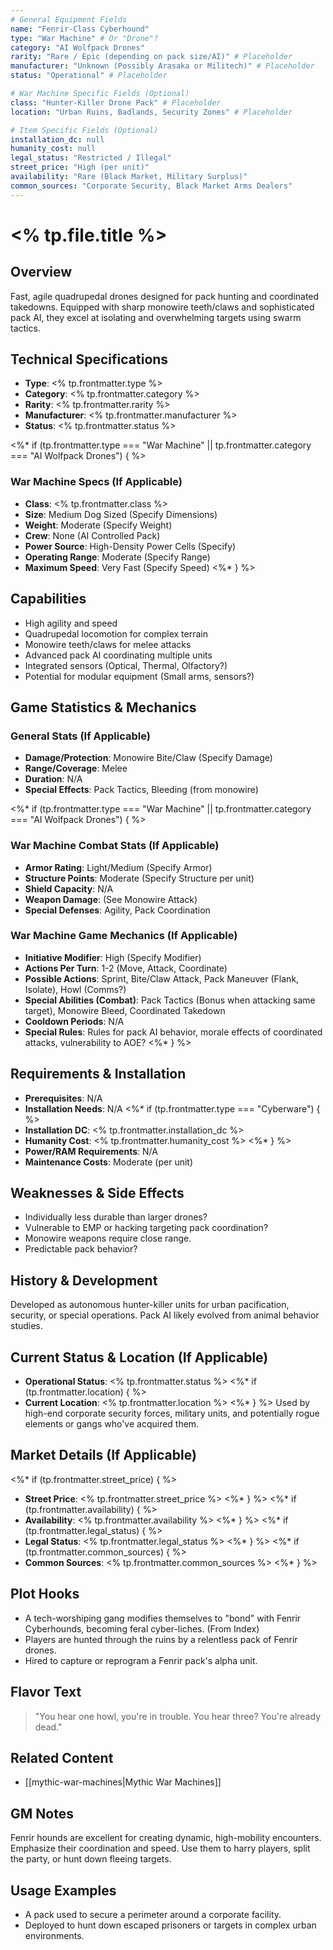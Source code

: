 ```yaml
---
# General Equipment Fields
name: "Fenrir-Class Cyberhound"
type: "War Machine" # Or "Drone"?
category: "AI Wolfpack Drones"
rarity: "Rare / Epic (depending on pack size/AI)" # Placeholder
manufacturer: "Unknown (Possibly Arasaka or Militech)" # Placeholder
status: "Operational" # Placeholder

# War Machine Specific Fields (Optional)
class: "Hunter-Killer Drone Pack" # Placeholder
location: "Urban Ruins, Badlands, Security Zones" # Placeholder

# Item Specific Fields (Optional)
installation_dc: null
humanity_cost: null
legal_status: "Restricted / Illegal"
street_price: "High (per unit)"
availability: "Rare (Black Market, Military Surplus)"
common_sources: "Corporate Security, Black Market Arms Dealers"
---
```


# <% tp.file.title %>

## Overview
Fast, agile quadrupedal drones designed for pack hunting and coordinated takedowns. Equipped with sharp monowire teeth/claws and sophisticated pack AI, they excel at isolating and overwhelming targets using swarm tactics.

## Technical Specifications
- **Type**: <% tp.frontmatter.type %>
- **Category**: <% tp.frontmatter.category %>
- **Rarity**: <% tp.frontmatter.rarity %>
- **Manufacturer**: <% tp.frontmatter.manufacturer %>
- **Status**: <% tp.frontmatter.status %>

<%* if (tp.frontmatter.type === "War Machine" || tp.frontmatter.category === "AI Wolfpack Drones") { %>
### War Machine Specs (If Applicable)
- **Class**: <% tp.frontmatter.class %>
- **Size**: Medium Dog Sized (Specify Dimensions)
- **Weight**: Moderate (Specify Weight)
- **Crew**: None (AI Controlled Pack)
- **Power Source**: High-Density Power Cells (Specify)
- **Operating Range**: Moderate (Specify Range)
- **Maximum Speed**: Very Fast (Specify Speed)
<%* } %>

## Capabilities
- High agility and speed
- Quadrupedal locomotion for complex terrain
- Monowire teeth/claws for melee attacks
- Advanced pack AI coordinating multiple units
- Integrated sensors (Optical, Thermal, Olfactory?)
- Potential for modular equipment (Small arms, sensors?)

## Game Statistics & Mechanics
### General Stats (If Applicable)
- **Damage/Protection**: Monowire Bite/Claw (Specify Damage)
- **Range/Coverage**: Melee
- **Duration**: N/A
- **Special Effects**: Pack Tactics, Bleeding (from monowire)

<%* if (tp.frontmatter.type === "War Machine" || tp.frontmatter.category === "AI Wolfpack Drones") { %>
### War Machine Combat Stats (If Applicable)
- **Armor Rating**: Light/Medium (Specify Armor)
- **Structure Points**: Moderate (Specify Structure per unit)
- **Shield Capacity**: N/A
- **Weapon Damage**: (See Monowire Attack)
- **Special Defenses**: Agility, Pack Coordination

### War Machine Game Mechanics (If Applicable)
- **Initiative Modifier**: High (Specify Modifier)
- **Actions Per Turn**: 1-2 (Move, Attack, Coordinate)
- **Possible Actions**: Sprint, Bite/Claw Attack, Pack Maneuver (Flank, Isolate), Howl (Comms?)
- **Special Abilities (Combat)**: Pack Tactics (Bonus when attacking same target), Monowire Bleed, Coordinated Takedown
- **Cooldown Periods**: N/A
- **Special Rules**: Rules for pack AI behavior, morale effects of coordinated attacks, vulnerability to AOE?
<%* } %>

## Requirements & Installation
- **Prerequisites**: N/A
- **Installation Needs**: N/A
<%* if (tp.frontmatter.type === "Cyberware") { %>
- **Installation DC**: <% tp.frontmatter.installation_dc %>
- **Humanity Cost**: <% tp.frontmatter.humanity_cost %>
<%* } %>
- **Power/RAM Requirements**: N/A
- **Maintenance Costs**: Moderate (per unit)

## Weaknesses & Side Effects
- Individually less durable than larger drones?
- Vulnerable to EMP or hacking targeting pack coordination?
- Monowire weapons require close range.
- Predictable pack behavior?

## History & Development
Developed as autonomous hunter-killer units for urban pacification, security, or special operations. Pack AI likely evolved from animal behavior studies.

## Current Status & Location (If Applicable)
- **Operational Status**: <% tp.frontmatter.status %>
<%* if (tp.frontmatter.location) { %>
- **Current Location**: <% tp.frontmatter.location %>
<%* } %>
Used by high-end corporate security forces, military units, and potentially rogue elements or gangs who've acquired them.

## Market Details (If Applicable)
<%* if (tp.frontmatter.street_price) { %>
- **Street Price**: <% tp.frontmatter.street_price %>
<%* } %>
<%* if (tp.frontmatter.availability) { %>
- **Availability**: <% tp.frontmatter.availability %>
<%* } %>
<%* if (tp.frontmatter.legal_status) { %>
- **Legal Status**: <% tp.frontmatter.legal_status %>
<%* } %>
<%* if (tp.frontmatter.common_sources) { %>
- **Common Sources**: <% tp.frontmatter.common_sources %>
<%* } %>

## Plot Hooks
- A tech-worshiping gang modifies themselves to "bond" with Fenrir Cyberhounds, becoming feral cyber-liches. (From Index)
- Players are hunted through the ruins by a relentless pack of Fenrir drones.
- Hired to capture or reprogram a Fenrir pack's alpha unit.

## Flavor Text
> "You hear one howl, you're in trouble. You hear three? You're already dead."

## Related Content
- [[mythic-war-machines|Mythic War Machines]]

## GM Notes
Fenrir hounds are excellent for creating dynamic, high-mobility encounters. Emphasize their coordination and speed. Use them to harry players, split the party, or hunt down fleeing targets.

## Usage Examples
- A pack used to secure a perimeter around a corporate facility.
- Deployed to hunt down escaped prisoners or targets in complex urban environments.
